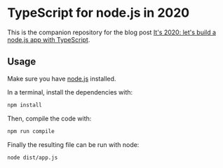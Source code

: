 # TypeScript for node.js in 2020

This is the companion repository for the blog post [It's 2020: let's build a node.js app with TypeScript](blog/2020/05/22/its-2020-lets-build-a-node.js-app-with-typescript/).

## Usage

Make sure you have [node.js]() installed.

In a terminal, install the dependencies with:

``` sh
npm install
```

Then, compile the code with:

``` sh
npm run compile
```

Finally the resulting file can be run with node:

``` sh
node dist/app.js
```

